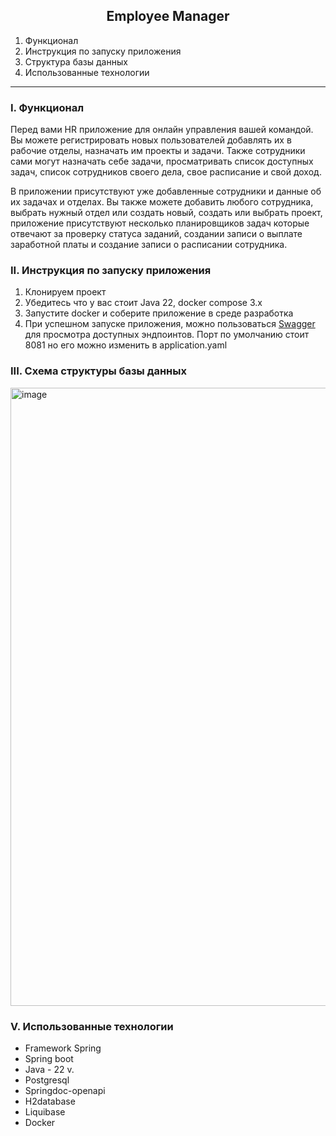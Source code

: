 <h2 align="center">Employee Manager</h2>

1. Функционал <br/>
2. Инструкция по запуску приложения<br/>
3. Структура базы данных<br/>
5. Использованные технологии
 
____
### I. Функционал
Перед вами HR приложение для онлайн управления вашей командой. Вы можете регистрировать новых пользователей добавлять их в рабочие отделы, назначать им проекты и задачи. 
Также сотрудники сами могут назначать себе задачи, просматривать список доступных задач, список сотрудников своего дела, свое расписание и свой доход. 

В приложении присутствуют уже добавленные сотрудники и данные об их задачах и отделах. Вы также можете добавить любого сотрудника, выбрать нужный отдел или создать новый,
создать или выбрать проект, приложение присутствуют несколько планировщиков задач которые отвечают за проверку статуса заданий, создании записи о выплате заработной платы и
создание записи о расписании сотрудника. 

###  II. Инструкция по запуску приложения
1. Клонируем проект 
2. Убедитесь что у вас стоит Java 22, docker compose 3.x
3. Запустите docker и соберите приложение в среде разработка 
4. При успешном запуске приложения, можно пользоваться [Swagger](http://localhost:8081/swagger-ui/index.html#) для просмотра доступных эндпоинтов.
Порт по умолчанию стоит 8081 но его можно изменить в application.yaml

### III. Схема структуры базы данных
<img width="989" alt="image" src="https://github.com/user-attachments/assets/0a2717af-726e-4199-a03a-70b98ccff422">

### V. Использованные технологии 

* Framework Spring 
* Spring boot 
* Java - 22 v.
* Postgresql
* Springdoc-openapi
* H2database
* Liquibase 
* Docker 
